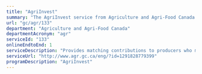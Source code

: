 ```yaml
---
title: "AgriInvest"
summary: "The AgriInvest service from Agriculture and Agri-Food Canada is available end-to-end online, according to the GC Service Inventory."
url: "gc/agr/133"
department: "Agriculture and Agri-Food Canada"
departmentAcronym: "agr"
serviceId: "133"
onlineEndtoEnd: 1
serviceDescription: "Provides matching contributions to producers who make annual deposits to an AgriInvest account, to help manage income declines or make investments to mitigate risks or improve market income."
serviceUrl: "http://www.agr.gc.ca/eng/?id=1291828779399"
programDescription: "AgriInvest"
---
```

